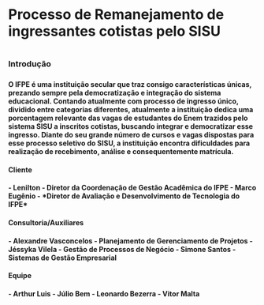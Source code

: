 <h1>Processo de Remanejamento de ingressantes cotistas pelo SISU<h1>
<h3> Introdução <h3>
<h4>O IFPE é uma instituição secular que traz consigo características únicas, prezando sempre pela democratização e integração do sistema educacional. Contando atualmente com processo de ingresso único, dividido entre categorias diferentes, atualmente a instituição dedica uma porcentagem relevante das vagas de estudantes do Enem trazidos pelo sistema SISU a inscritos cotistas, buscando integrar e democratizar esse ingresso. Diante do seu grande número de cursos e vagas dispostas para esse processo seletivo do SISU, a instituição encontra dificuldades para realização de recebimento, análise e consequentemente matrícula.<h4>

<h4> Cliente <h4>
  - Lenilton - Diretor da Coordenação de Gestão Acadêmica do IFPE
  - Marco Eugênio - *Diretor de Avaliação e Desenvolvimento de Tecnologia do IFPE*
  
 <h4> Consultoria/Auxiliares <h4>
  - Alexandre Vasconcelos - Planejamento de Gerenciamento de Projetos
  - Jéssyka Vilela - Gestão de Processos de Negócio
  - Simone Santos - Sistemas de Gestão Empresarial
   
 <h4> Equipe <h4>
   - Arthur Luis
   - Júlio Bem
   - Leonardo Bezerra
   - Vitor Malta
